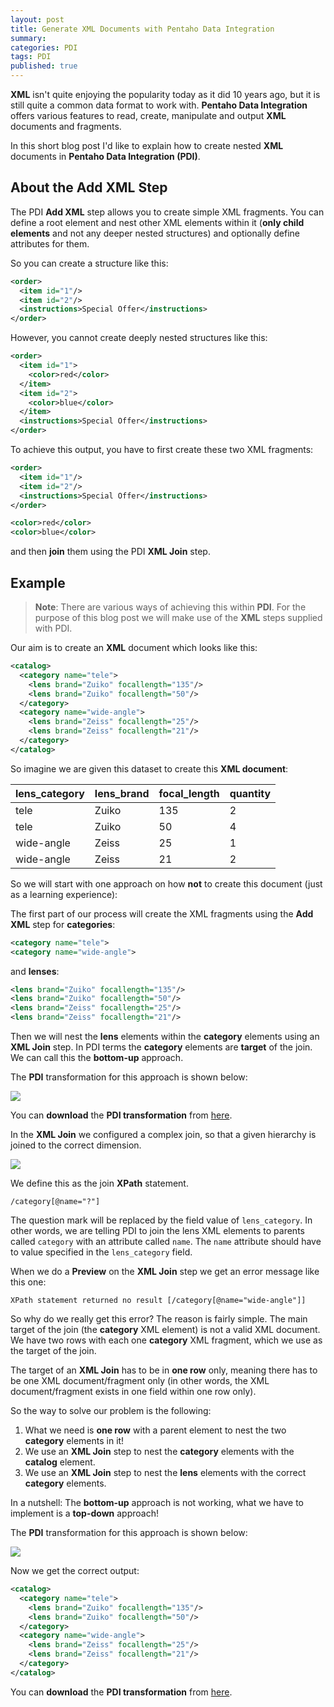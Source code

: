 ```yaml
---
layout: post
title: Generate XML Documents with Pentaho Data Integration
summary: 
categories: PDI
tags: PDI
published: true
---
```


**XML** isn't quite enjoying the popularity today as it did 10 years ago, but it is still quite a common data format to work with. **Pentaho Data Integration** offers various features to read, create, manipulate and output **XML** documents and fragments.

In this short blog post I'd like to explain how to create nested **XML** documents in **Pentaho Data Integration (PDI)**.

## About the Add XML Step

The PDI **Add XML** step allows you to create simple XML fragments. You can define a root element and nest other XML elements within it (**only child elements** and not any deeper nested structures) and optionally define attributes for them.

So you can create a structure like this:

```xml
<order>
  <item id="1"/>
  <item id="2"/>
  <instructions>Special Offer</instructions>
</order>
```

However, you cannot create deeply nested structures like this:

```xml
<order>
  <item id="1">
    <color>red</color>
  </item>
  <item id="2">
    <color>blue</color>
  </item>
  <instructions>Special Offer</instructions>
</order>
```

To achieve this output, you have to first create these two XML fragments:

```xml
<order>
  <item id="1"/>
  <item id="2"/>
  <instructions>Special Offer</instructions>
</order>
```

```xml
<color>red</color>
<color>blue</color>
```

and then **join** them using the PDI **XML Join** step.


## Example

> **Note**: There are various ways of achieving this within **PDI**. For the purpose of this blog post we will make use of the **XML** steps supplied with PDI.

Our aim is to create an **XML** document which looks like this:

```xml
<catalog>
  <category name="tele">
    <lens brand="Zuiko" focallength="135"/>
    <lens brand="Zuiko" focallength="50"/>
  </category>
  <category name="wide-angle">
    <lens brand="Zeiss" focallength="25"/>
    <lens brand="Zeiss" focallength="21"/>
  </category>
</catalog>
```

So imagine we are given this dataset to create this **XML document**:

lens_category | lens_brand | focal_length | quantity
-----|-----|-----|-----
tele | Zuiko | 135 | 2
tele | Zuiko | 50 | 4
wide-angle | Zeiss | 25 | 1
wide-angle | Zeiss | 21 | 2

So we will start with one approach on how **not** to create this document (just as a learning experience):

The first part of our process will create the XML fragments using the **Add XML** step for **categories**:

```xml
<category name="tele">
<category name="wide-angle">
```

and **lenses**:

```xml
<lens brand="Zuiko" focallength="135"/>
<lens brand="Zuiko" focallength="50"/>
<lens brand="Zeiss" focallength="25"/>
<lens brand="Zeiss" focallength="21"/>
```

Then we will nest the **lens** elements within the **category** elements using an **XML Join** step. In PDI terms the **category** elements are **target** of the join. We can call this the **bottom-up** approach.

The **PDI** transformation for this approach is shown below:

![](/images/pdi_xml_1.png)

You can **download** the **PDI transformation** from [here](/sample-files/pdi/xml-join/tr_xml_join_wrong.ktr).

In the **XML Join** we configured a complex join, so that a given hierarchy is joined to the correct dimension.

![](/images/pdi_xml_2.png)

We define this as the join **XPath** statement.

```
/category[@name="?"]
```

The question mark will be replaced by the field value of `lens_category`. In other words, we are telling PDI to join the lens XML elements to parents called `category` with an attribute called `name`. The `name` attribute should have to value specified in the `lens_category` field.

When we do a **Preview** on the **XML Join** step we get an error message like this one:

```
XPath statement returned no result [/category[@name="wide-angle"]]
```

So why do we really get this error? The reason is fairly simple. The main target of the join (the **category** XML element) is not a valid XML document. We have two rows with each one **category** XML fragment, which we use as the target of the join.

The target of an **XML Join** has to be in **one row** only, meaning there has to be one XML document/fragment only (in other words, the XML document/fragment exists in one field within one row only).

So the way to solve our problem is the following:

1. What we need is **one row** with a parent element to nest the two **category** elements in it!
2. We use an **XML Join** step to nest the **category** elements with the **catalog** element.
3. We use an **XML Join** step to nest the **lens** elements with the correct **category** elements.

In a nutshell: The **bottom-up** approach is not working, what we have to implement is a **top-down** approach!

The **PDI** transformation for this approach is shown below:

![](/images/pdi_xml_3.png)

Now we get the correct output:

```xml
<catalog>
  <category name="tele">
    <lens brand="Zuiko" focallength="135"/>
    <lens brand="Zuiko" focallength="50"/>
  </category>
  <category name="wide-angle">
    <lens brand="Zeiss" focallength="25"/>
    <lens brand="Zeiss" focallength="21"/>
  </category>
</catalog>
```

You can **download** the **PDI transformation** from [here](/sample-files/pdi/xml-join/tr_xml_join_correct.ktr).


